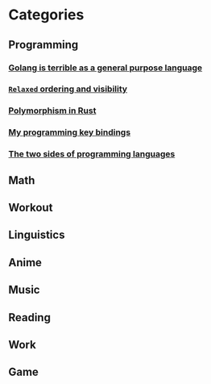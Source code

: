 # Categories

## Programming
### [Golang is terrible as a general purpose language](./2024-08-05-01.md)
### [`Relaxed` ordering and visibility](./2024-08-05-02.md)
### [Polymorphism in Rust](./2024-08-05-03.md)
### [My programming key bindings](./2024-08-10-01.md)
### [The two sides of programming languages](./2024-08-11-01.md)

## Math

## Workout

## Linguistics

## Anime

## Music

## Reading

## Work

## Game